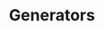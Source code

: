---
title: "Generators"
description: "Generators"
tags: 
- Cloud
- DevOps
- Containers
- Containerization
- Kubernetes
- Kustomize
sidebar_position: 20
last_update:
  date: 4/19/2022
---